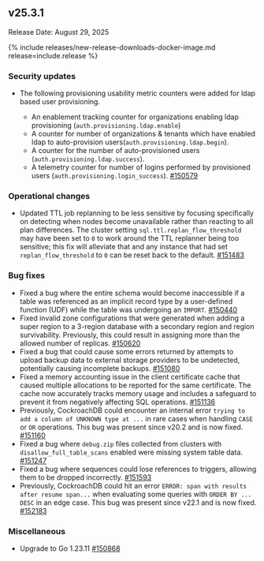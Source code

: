 ## v25.3.1

Release Date: August 29, 2025

{% include releases/new-release-downloads-docker-image.md release=include.release %}

<h3 id="v25-3-1-security-updates">Security updates</h3>

- The following provisioning usability metric
  counters were added for ldap based user provisioning.
  
  * An enablement tracking counter for organizations enabling ldap provisioning
   (`auth.provisioning.ldap.enable`)
  * A counter for number of organizations & tenants which have enabled ldap to
  auto-provision  users(`auth.provisioning.ldap.begin`).
  * A counter for the number of auto-provisioned users
   (`auth.provisioning.ldap.success`).
  * A telemetry counter for number of logins performed by provisioned users
   (`auth.provisioning.login_success`). [#150579][#150579]

<h3 id="v25-3-1-operational-changes">Operational changes</h3>

- Updated TTL job replanning to be less sensitive by focusing specifically on detecting when nodes become unavailable rather than reacting to all plan differences. The cluster setting `sql.ttl.replan_flow_threshold` may have been set to `0` to work around the TTL replanner being too sensitive; this fix will alleviate that and any instance that had set `replan_flow_threshold` to `0` can be reset back to the default. [#151483][#151483]

<h3 id="v25-3-1-bug-fixes">Bug fixes</h3>

- Fixed a bug where the entire schema would become inaccessible if a table was referenced as an implicit record type by a user-defined function (UDF) while the table was undergoing an `IMPORT`. [#150440][#150440]
- Fixed invalid zone configurations that were generated when adding a super region to a 3-region database with a secondary region and region survivability. Previously, this could result in assigning more than the allowed number of replicas. [#150620][#150620]
- Fixed a bug that could cause some errors returned by attempts to upload backup data to external storage providers to be undetected, potentially causing incomplete backups. [#151080][#151080]
- Fixed a memory accounting issue in the client certificate cache that caused multiple allocations to be reported for the same certificate. The cache now accurately tracks memory usage and includes a safeguard to prevent it from negatively affecting SQL operations. [#151136][#151136]
- Previously, CockroachDB could encounter an internal error `trying to add a column of UNKNOWN type at ...` in rare cases when handling `CASE` or `OR` operations. This bug was present since v20.2 and is now fixed. [#151160][#151160]
- Fixed a bug where `debug.zip` files collected from clusters with `disallow_full_table_scans` enabled were missing system table data. [#151247][#151247]
- Fixed a bug where sequences could lose references to triggers, allowing them to be dropped incorrectly. [#151593][#151593]
- Previously, CockroachDB could hit an error `ERROR: span with results after resume span...` when evaluating some queries with `ORDER BY ... DESC` in an edge case. This bug was present since v22.1 and is now fixed. [#152183][#152183]

<h3 id="v25-3-1-miscellaneous">Miscellaneous</h3>

- Upgrade to Go 1.23.11 [#150868][#150868]


[#150440]: https://github.com/cockroachdb/cockroach/pull/150440
[#151136]: https://github.com/cockroachdb/cockroach/pull/151136
[#151160]: https://github.com/cockroachdb/cockroach/pull/151160
[#151247]: https://github.com/cockroachdb/cockroach/pull/151247
[#151593]: https://github.com/cockroachdb/cockroach/pull/151593
[#150579]: https://github.com/cockroachdb/cockroach/pull/150579
[#151483]: https://github.com/cockroachdb/cockroach/pull/151483
[#150620]: https://github.com/cockroachdb/cockroach/pull/150620
[#151080]: https://github.com/cockroachdb/cockroach/pull/151080
[#152183]: https://github.com/cockroachdb/cockroach/pull/152183
[#150868]: https://github.com/cockroachdb/cockroach/pull/150868
